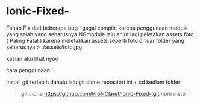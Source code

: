 # Ionic-Fixed-

Tahap Fix dari beberapa bug : gagal compile karena penggunaan module yang salah yang seharusnya NGmodule lalu anjut lagi peletakan assets foto ( Paling Fatal ) karena meletakkan assets seperti foto di luar folder yang seharusnya > ./assets/foto.jpg

kasian aku lihat nyoo

cara penggunaan

install git terlebih dahulu
lalu git clone repositori ini + cd kedlam folder
> git clone https://github.com/Prof-Claret/Ionic-Fixed-.git
npm install
